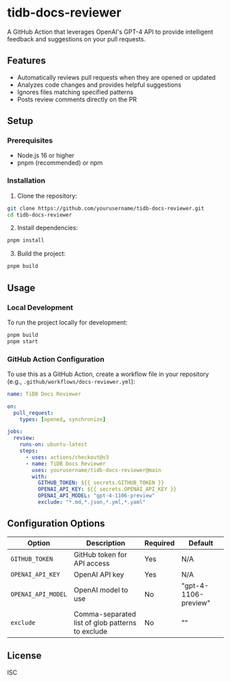 # tidb-docs-reviewer
A GitHub Action that leverages OpenAI's GPT-4 API to provide intelligent feedback and suggestions on your pull requests.

## Features

- Automatically reviews pull requests when they are opened or updated
- Analyzes code changes and provides helpful suggestions
- Ignores files matching specified patterns
- Posts review comments directly on the PR

## Setup

### Prerequisites

- Node.js 16 or higher
- pnpm (recommended) or npm

### Installation

1. Clone the repository:
```bash
git clone https://github.com/yourusername/tidb-docs-reviewer.git
cd tidb-docs-reviewer
```

2. Install dependencies:
```bash
pnpm install
```

3. Build the project:
```bash
pnpm build
```

## Usage

### Local Development

To run the project locally for development:

```bash
pnpm build
pnpm start
```

### GitHub Action Configuration

To use this as a GitHub Action, create a workflow file in your repository (e.g., `.github/workflows/docs-reviewer.yml`):

```yaml
name: TiDB Docs Reviewer

on:
  pull_request:
    types: [opened, synchronize]

jobs:
  review:
    runs-on: ubuntu-latest
    steps:
      - uses: actions/checkout@v3
      - name: TiDB Docs Reviewer
        uses: yourusername/tidb-docs-reviewer@main
        with:
          GITHUB_TOKEN: ${{ secrets.GITHUB_TOKEN }}
          OPENAI_API_KEY: ${{ secrets.OPENAI_API_KEY }}
          OPENAI_API_MODEL: "gpt-4-1106-preview"
          exclude: "*.md,*.json,*.yml,*.yaml"
```

## Configuration Options

| Option | Description | Required | Default |
|--------|-------------|----------|---------|
| `GITHUB_TOKEN` | GitHub token for API access | Yes | N/A |
| `OPENAI_API_KEY` | OpenAI API key | Yes | N/A |
| `OPENAI_API_MODEL` | OpenAI model to use | No | "gpt-4-1106-preview" |
| `exclude` | Comma-separated list of glob patterns to exclude | No | "" |

## License

ISC
